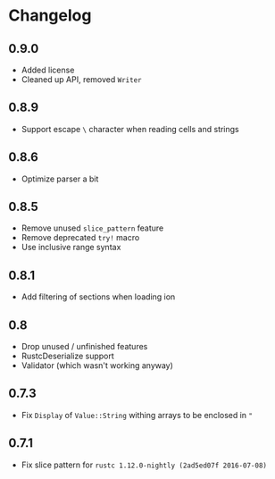 # Changelog

## 0.9.0

- Added license
- Cleaned up API, removed `Writer`

## 0.8.9

- Support escape `\` character when reading cells and strings

## 0.8.6

- Optimize parser a bit

## 0.8.5

- Remove unused `slice_pattern` feature
- Remove deprecated `try!` macro
- Use inclusive range syntax

## 0.8.1

- Add filtering of sections when loading ion

## 0.8

- Drop unused / unfinished features
- RustcDeserialize support
- Validator (which wasn't working anyway)

## 0.7.3

- Fix `Display` of `Value::String` withing arrays to be enclosed in `"`

## 0.7.1

- Fix slice pattern for `rustc 1.12.0-nightly (2ad5ed07f 2016-07-08)`

